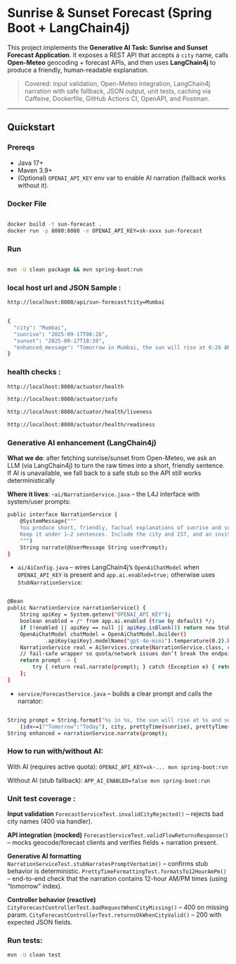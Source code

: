 # Sunrise & Sunset Forecast (Spring Boot + LangChain4j)

This project implements the **Generative AI Task: Sunrise and Sunset Forecast Application**. It exposes
a REST API that accepts a `city` name, calls **Open-Meteo** geocoding + forecast APIs, and then uses
**LangChain4j** to produce a friendly, human-readable explanation.

> Covered: input validation, Open-Meteo integration, LangChain4j narration with safe fallback, JSON output,
> unit tests, caching via Caffeine, Dockerfile, GitHub Actions CI, OpenAPI, and Postman.

---

## Quickstart

### Prereqs
- Java 17+
- Maven 3.9+
- (Optional) `OPENAI_API_KEY` env var to enable AI narration (fallback works without it).



### Docker File
```bash

docker build -t sun-forecast .
docker run -p 8080:8080 -e OPENAI_API_KEY=sk-xxxx sun-forecast

```
### Run
```bash

mvn -U clean package && mvn spring-boot:run

```

### local host url and JSON Sample :
```bash
http://localhost:8080/api/sun-forecast?city=Mumbai


{
  "city": "Mumbai",
  "sunrise": "2025-09-17T06:26",
  "sunset": "2025-09-17T18:39",
  "enhanced_message": "Tomorrow in Mumbai, the sun will rise at 6:26 AM and set at 6:39 PM IST. Don't miss the beautiful golden hour!"
}

```

### health checks :
```bash
http://localhost:8080/actuator/health

http://localhost:8080/actuator/info

http://localhost:8080/actuator/health/liveness

http://localhost:8080/actuator/health/readiness
```

### Generative AI enhancement (LangChain4j)

**What we do**: after fetching sunrise/sunset from Open-Meteo, we ask an LLM (via LangChain4j) to turn the raw times into a short, friendly sentence. If AI is unavailable, we fall back to a safe stub so the API still works deterministically

**Where it lives**:
-`ai/NarrationService.java` – the L4J interface with system/user prompts:

```bash
public interface NarrationService {
    @SystemMessage("""
    You produce short, friendly, factual explanations of sunrise and sunset times.
    Keep it under 1–2 sentences. Include the city and IST, and an inviting tone.
    """)
    String narrate(@UserMessage String userPrompt);
}
```


- `ai/AiConfig.java` – wires LangChain4j’s `OpenAiChatModel` when `OPENAI_API_KEY` is present and `app.ai.enabled=true;` otherwise uses `StubNarrationService`:


```bash

@Bean
public NarrationService narrationService() {
    String apiKey = System.getenv("OPENAI_API_KEY");
    boolean enabled = /* from app.ai.enabled (true by default) */;
    if (!enabled || apiKey == null || apiKey.isBlank()) return new StubNarrationService();
    OpenAiChatModel chatModel = OpenAiChatModel.builder()
            .apiKey(apiKey).modelName("gpt-4o-mini").temperature(0.2).build();
    NarrationService real = AiServices.create(NarrationService.class, chatModel);
    // fail-safe wrapper so quota/network issues don’t break the endpoint
    return prompt -> {
        try { return real.narrate(prompt); } catch (Exception e) { return prompt; }
    };
}

```

- `service/ForecastService.java` – builds a clear prompt and calls the narrator:

```bash

String prompt = String.format("%s in %s, the sun will rise at %s and set at %s IST.",
    (idx==1?"Tomorrow":"Today"), city, prettyTime(sunrise), prettyTime(sunset));
String enhanced = narrationService.narrate(prompt);

```





### How to run with/without AI:

With AI (requires active quota):
`OPENAI_API_KEY=sk-... mvn spring-boot:run`

Without AI (stub fallback):
`APP_AI_ENABLED=false mvn spring-boot:run`


### Unit test coverage :

**Input validation**
`ForecastServiceTest.invalidCityRejected()` – rejects bad city names (400 via handler).

**API integration (mocked)**
`ForecastServiceTest.validFlowReturnsResponse()` – mocks geocode/forecast clients and verifies fields + narration present.

**Generative AI formatting**
`NarrationServiceTest.stubNarratesPromptVerbatim()` – confirms stub behavior is deterministic.
`PrettyTimeFormattingTest.formatsTo12HourAmPm()` – end-to-end check that the narration contains 12-hour AM/PM times (using “tomorrow” index).

**Controller behavior (reactive)**
`CityForecastControllerTest.badRequestWhenCityMissing()` – 400 on missing param.
`CityForecastControllerTest.returnsOkWhenCityValid()` – 200 with expected JSON fields.



### Run tests: 
```bash
mvn -U clean test